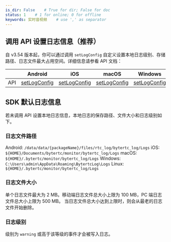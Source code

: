 ```yaml
---
is_dir: False    # True for dir; False for doc
status: 1    # 1 for online; 0 for offline
keywords: 实时音视频    # use ',' as separator
---
```


## 调用 API 设置日志信息（推荐）

自 v3.54 版本起，你可以通过调用 `setLogConfig` 自定义设置本地日志级别、存储路径、日志文件最大占用空间。详细信息请参看 API 文档：

|  | Android | iOS | macOS | Windows | Linux | Electron | Web |
| --- | --- | --- | --- | --- | --- | --- | --- |
| API | [setLogConfig](70080#RTCVideo-setlogconfig) | [setLogConfig](70086#ByteRTCVideo-setlogconfig) | [setLogConfig](70092#setlogconfig) | [setLogConfig](70095#setlogconfig) | [setLogConfig](85516#setlogconfig) | [setLogConfig](85532#rtcvideo-static-setlogconfig) | [setLogConfig](104478#vertc-setlogconfig) |

## SDK 默认日志信息

若未调用 API 设置本地日志信息，本地日志的保存路径、文件大小和日志级别如下。

### 日志文件路径

Android: `/data/data/{packageName}/files/rtc_log/bytertc_log/Logs`
iOS: `${HOME}/Documents/bytertc/monitor/bytertc_log/Logs`
macOS: `${HOME}/.bytertc/monitor/bytertc_log/Logs`
Windows: `C:\Users\admin\AppData\Roaming\BytertcLog\Logs`
Linux: `${HOME}/.bytertc/monitor/bytertc_log/Logs`

### 日志文件大小

单个日志文件最大为 2 MB。移动端日志文件总大小上限为 100 MB，PC 端日志文件总大小上限为 500 MB。
当日志文件总大小达到上限时，则会从最老的日志文件开始删除。

### 日志级别

级别为 `warning` 或高于该等级的事件才会被写入日志。
